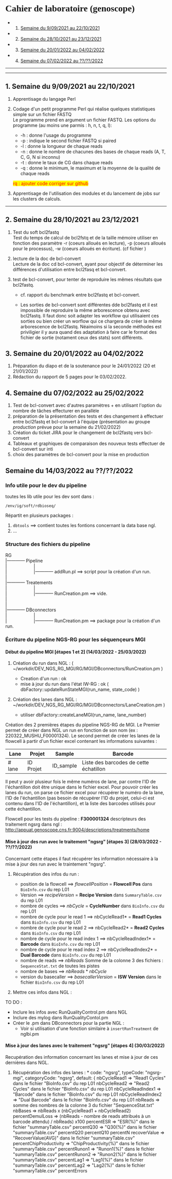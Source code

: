 # <span style="font-family:Comic Sans MS">Cahier de laboratoire (genoscope)</span>

<!-- vscode-markdown-toc -->
* 1. [Semaine du 9/09/2021 au 22/10/2021](#Semainedu9092021au22102021)
* 2. [Semaine du 28/10/2021 au 23/12/2021](#Semainedu28102021au23122021)
* 3. [Semaine du 20/01/2022 au 04/02/2022](#Semainedu20012022au04022022)
* 4. [Semaine du 07/02/2022 au ??/??/2022](#Semainedu07022022au2022)

<!-- vscode-markdown-toc-config
	numbering=true
	autoSave=true
	/vscode-markdown-toc-config -->
<!-- /vscode-markdown-toc -->

---
---
##  1. <a name='Semainedu9092021au22102021'></a>Semaine du 9/09/2021 au 22/10/2021

1. Apprentisage du langage Perl
1. Codage d'un petit programme Perl qui réalise quelques statistiques simple sur un fichier FASTQ  
Le programme prend en argument un fichier FASTQ. Les options du programme (au moins une parmis : h, n, t, q, l):
    * -h : donne l'usage du programme
    * -p : indique le second fichier FASTQ si paired
    * -l : donne la longueur de chaque reads
    * -n : donne le nombre de chacunes des bases de chaque reads (A, T, C, G, N si inconnu)
    * -t : donne le taux de CG dans chaque reads
    * -q : donne le minimum, le maximum et la moyenne de la qualité de chaque reads

    <mark><span style="color:red"> rq : ajouter code corriger sur github</span><mark>
1. Apprentisage de l'utilisation des modules et du lancement de jobs sur les clusters de calculs.


---
##  2. <a name='Semainedu28102021au23122021'></a>Semaine du 28/10/2021 au 23/12/2021

1. Test du soft bcl2fastq  
Test du temps de calcul de bcl2fstq et de la taille mémoire utiliser en fonction des paramètre -r (coeurs alloués en lecture), -p (coeurs alloués pour le processus), -w (coeurs alloués en écriture). (cf fichier )
1. lecture de la doc de bcl-convert  
Lecture de la doc cd bcl-convert, ayant pour objectif de déterminer les différences d'utilisation entre bcl2fasq et bcl-convert.  
1. test de bcl-convert, pour tenter de reproduire les mêmes résultats que bcl2fastq.  

    * cf. rapport du benchmark entre bcl2fastq et bcl-convert.

    * Les sorties de bcl-convert sont différentes dde bcl2fastq et il est impossible de reproduire la même arborescence obtenu avec bcl2fastq. Il faut donc soit adapter les workflow qui utilisaient ces sorties ou bien créer un worflow qui ce chargera de créer la même arborescence de bcl2fastq. Néaimoins si la seconde méthodes est priviligier il y aura quand des adaptation à faire car le format des fichier de sortie (notament ceux des stats) sont différents.

##  3. <a name='Semainedu20012022au04022022'></a>Semaine du 20/01/2022 au 04/02/2022

1. Préparation du diapo et de la soutenance pour le 24/01/2022 (20 et 21/01/2022)
1. Rédaction du rapport de 5 pages pour le 03/02/2022.

##  4. <a name='Semainedu07022022au2022'></a>Semaine du 07/02/2022 au 25/02/2022

1. Test de bcl-convert avec d'autres paramètres + en utilisant l'option du nombre de tâches effecturer en parallèle
1. préparation de la présentation des tests et des changement à effectuer entre bcl2fastq et bcl-convert à l'équipe (présentation au groupe _production_ prévue pour la semaine du 21/02/2022)
1. Création du ticket JIRA pour le changement de bcl2fastq vers bcl-convert
1. Tableaux et graphiques de comparaison des nouveux tests effectuer de bcl-convert sur inti  
1. choix des paramètres de bcl-convert pour la mise en production  

## Semaine du 14/03/2022 au ??/??/2022

### Info utile pour le dev du pipeline

toutes les lib utile pour les dev sont dans :  

```shell
/env/ig/soft/rdbioseq/
```

Répartit en plusieurs packages :  

1. `dbtools` ==> contient toutes les fontions concernant la data base ngl.
1. ...  

### Structure des fichiers du pipeline

RG  
|———— Pipeline  
|&#x202F;&#x202F;&#x202F;&#x202F;&#x202F;&#x202F;&#x202F;&#x202F;&#x202F;&#x202F;&#x202F;&#x202F;&#x202F;&#x202F;&#x202F;&#x202F;&#x202F;&#x202F;&#x202F;&#x202F;&#x202F;&#x202F;&#x202F;&#x202F;&#x202F;&#x202F;&#x202F;&#x202F;&#x202F;&#x202F;&#x202F;&#x202F;&#x202F;|  
|&#x202F;&#x202F;&#x202F;&#x202F;&#x202F;&#x202F;&#x202F;&#x202F;&#x202F;&#x202F;&#x202F;&#x202F;&#x202F;&#x202F;&#x202F;&#x202F;&#x202F;&#x202F;&#x202F;&#x202F;&#x202F;&#x202F;&#x202F;&#x202F;&#x202F;&#x202F;&#x202F;&#x202F;&#x202F;&#x202F;&#x202F;&#x202F;&#x202F;|———— addRun.pl ==> script pour la création d'un run.  
|  
|———— Treatements  
|&#x202F;&#x202F;&#x202F;&#x202F;&#x202F;&#x202F;&#x202F;&#x202F;&#x202F;&#x202F;&#x202F;&#x202F;&#x202F;&#x202F;&#x202F;&#x202F;&#x202F;&#x202F;&#x202F;&#x202F;&#x202F;&#x202F;&#x202F;&#x202F;&#x202F;&#x202F;&#x202F;&#x202F;&#x202F;&#x202F;&#x202F;&#x202F;&#x202F;|  
|&#x202F;&#x202F;&#x202F;&#x202F;&#x202F;&#x202F;&#x202F;&#x202F;&#x202F;&#x202F;&#x202F;&#x202F;&#x202F;&#x202F;&#x202F;&#x202F;&#x202F;&#x202F;&#x202F;&#x202F;&#x202F;&#x202F;&#x202F;&#x202F;&#x202F;&#x202F;&#x202F;&#x202F;&#x202F;&#x202F;&#x202F;&#x202F;&#x202F;|———— RunCreation.pm ==> vide.  
|  
|  
|———— DBconnectors  
|&#x202F;&#x202F;&#x202F;&#x202F;&#x202F;&#x202F;&#x202F;&#x202F;&#x202F;&#x202F;&#x202F;&#x202F;&#x202F;&#x202F;&#x202F;&#x202F;&#x202F;&#x202F;&#x202F;&#x202F;&#x202F;&#x202F;&#x202F;&#x202F;&#x202F;&#x202F;&#x202F;&#x202F;&#x202F;&#x202F;&#x202F;&#x202F;&#x202F;|  
|&#x202F;&#x202F;&#x202F;&#x202F;&#x202F;&#x202F;&#x202F;&#x202F;&#x202F;&#x202F;&#x202F;&#x202F;&#x202F;&#x202F;&#x202F;&#x202F;&#x202F;&#x202F;&#x202F;&#x202F;&#x202F;&#x202F;&#x202F;&#x202F;&#x202F;&#x202F;&#x202F;&#x202F;&#x202F;&#x202F;&#x202F;&#x202F;&#x202F;|———— RunCreation.pm ==> package pour la création d'un run.  

### Écriture du pipeline NGS-RG pour les séquençeurs MGI
#### Début du pipeline MGI [étapes 1 et 2] (14/03/2022 - 25/03/2022)

1. Création du run dans NGL : ( ~/workdir/DEV_NGS_RG_MGI/RG/MGI/DBconnectors/RunCreation.pm )
    * Creation d'un run : ok
    * mise à jour du run dans l'état IW-RG : ok ( dbFactory::updateRunStateMGI(run_name, state_code) )

1. Création des lanes dans NGL : ~/workdir/DEV_NGS_RG_MGI/RG/MGI/DBconnectors/LaneCreation.pm )  
    * utiliser dbFactory::createLaneMGI(run_name, lane_number)

Création des 2 premières étapes du pipeline NGS-RG de MGI. Le Premier permet de créer dans NGL un run en fonction de son nom (ex : 220322_MUSHU_F00001324). Le second permet de créer les lanes de la flowcell à partir d'un fichier excel contenant les informations suivantes :  

|Lane|Projet|Sample|Barcode|  
|---|---|---|---|  
|# lane|ID Projet|ID_sample|Liste des barcodes de cette échatillon|  

Il peut y avoir plusieur fois le même numéros de lane, par contre l'ID de l'échantillon doit être unique dans le fichier excel. Pour pouvoir créer les lanes du run, on parse ce fichier excel pour récupérer le numéro de la lane, l'ID de l'échantillon (pas besoin de récupérer l'ID du projet, celui-ci est contenu dans l'ID de l'échantillon), et la liste des barcodes utilisés pour cette échantillon.  

Flowcell pour les tests du pipeline : **F300001324**
descripteurs des traitement ngsrg dans ngl : http://appuat.genoscope.cns.fr:9004/descriptions/treatments/home

#### Mise à jour des run avec le traitement "ngsrg" [étapes 3] (28/03/2022 - ??/??/2022)  

Concernant cette étapes il faut récupérer les information nécessaire à la mise à jour des run avec le traintement "ngsrg".  

1. Récupération des infos du run :  
    * position de la flowcell ==> _flowcellPosition_ = **Flowcell Pos** dans `BioInfo.csv` du rep L01  
    * Version ==> _recipeVersion_ = **Recipe Version** dans `SummaryTable.csv` du rep L01  
    * nombre de cycles ==> _nbCycle_ = **CycleNumber** dans `BioInfo.csv` du rep L01  
    * nombre de cycle pour le read 1 ==> nbCycleRead1* = **Read1 Cycles** dans `BioInfo.csv` du rep L01  
    * nombre de cycle pour le read 2 ==>  nbCycleRead2* = **Read2 Cycles** dans `BioInfo.csv` du rep L01  
    * nombre de cycle pour le read index 1 ==> nbCycleReadIndex1* = **Barcode** dans `BioInfo.csv` du rep L01  
    * nombre de cycle pour le read index 2 ==> nbCycleReadIndex2* = **Dual Barcode** dans `BioInfo.csv` du rep L01  
    * nombre de reads ==> _nbReads_ Somme de la colonne 3 des fichiers : `SequenceStat.txt` de toutes les pistes  
    * nombre de bases ==> _nbReads_ * _nbCycle_  
    * version du basecaller ==> _basecallerVersion_ = **ISW Version** dans le fichier `BioInfo.csv` du rep L01

1. Mettre ces infos dans NGL :



TO DO :

* Inclure les infos avec RunQualityControl.pm dans NGL  
* Inclure des mylog dans RunQualityContol.pm  
* Créer le .pm dans DBconnectors pour la partie NGL :  
    * Voir si utilisation d'une fonction similaire à `insertRunTreatment` de nglbi.pm




#### Mise à jour des lanes avec le traitement "ngsrg" [étapes 4] (30/03/2022)

Recupération des information concernant les lanes et mise à jour de ces dernières dans NGL.

1. Récupération des infos des lanes :
    * 
    code: "ngsrg",
    typeCode: "ngsrg-mgi",
    categoryCode: "ngsrg",
    default: {
        nbCycleRead1 => "Read1 Cycles" dans le fichier "BioInfo.csv" du rep L01
        nbCycleRead2 => "Read2 Cycles" dans le fichier "BioInfo.csv" du rep L01
        nbCycleReadIndex1 => "Barcode" dans le fichier "BioInfo.csv" du rep L01
        nbCycleReadIndex2 => "Dual Barcode" dans le fichier "BioInfo.csv" du rep L01
        nbReads => somme des nombres de la colonne 3 du fichier "SequenceStat.txt"
        nbBases => nbReads x (nbCycleRead1 + nbCycleRead2)
        percentDemulLoss => (nbReads - nombre de reads attribués à un barcode attendu) / nbReads) x100
        percentESR => "ESR(%)" dans le fichier "summaryTable.csv"
        percentQ30 => "Q30(%)" dans le fichier "summaryTable.csv"
        percentQ20
        percentQ10
        percentN
        recoverValue => "RecoverValue(AVG)" dans le fichier "summaryTable.csv"
        percentChipProductivity => "ChipProductivity(%)" dans le fichier "summaryTable.csv"
        percentRunon1 => "Runon1(%)" dans le fichier "summaryTable.csv"
        percentRunon2 => "Runon2(%)" dans le fichier "summaryTable.csv"
        percentLag1 => "Lag1(%)" dans le fichier "summaryTable.csv"
        percentLag2 => "Lag2(%)" dans le fichier "summaryTable.csv"
        percentErrors
